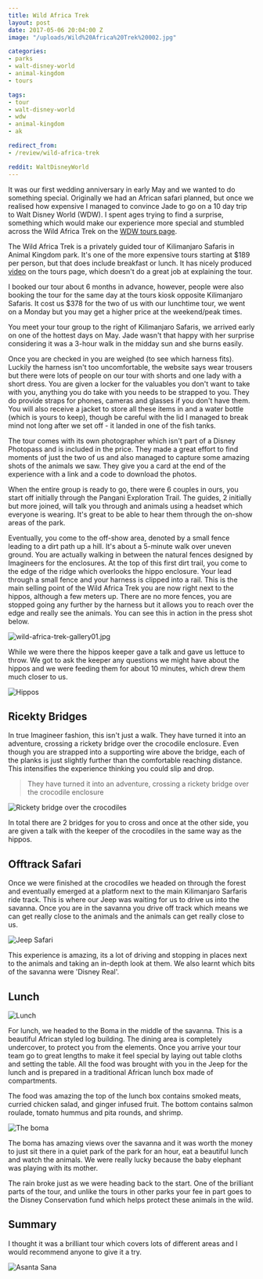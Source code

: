 ```yaml
---
title: Wild Africa Trek
layout: post
date: 2017-05-06 20:04:00 Z
image: "/uploads/Wild%20Africa%20Trek%20002.jpg"

categories:
- parks
- walt-disney-world
- animal-kingdom
- tours

tags:
- tour
- walt-disney-world
- wdw
- animal-kingdom
- ak

redirect_from:
- /review/wild-africa-trek

reddit: WaltDisneyWorld
---
```


It was our first wedding anniversary in early May and we wanted to do something special. Originally we had an African safari planned, but once we realised how expensive I managed to convince Jade to go on a 10 day trip to Walt Disney World (WDW). I spent ages trying to find a surprise, something which would make our experience more special and stumbled across the Wild Africa Trek on the [WDW tours page](https://disneyworld.disney.go.com/events-tours/).

The Wild Africa Trek is a privately guided tour of Kilimanjaro Safaris in Animal Kingdom park. It's one of the more expensive tours starting at $189 per person, but that does include breakfast or lunch. It has nicely produced [video](https://disneyworld.disney.go.com/events-tours/animal-kingdom/wild-africa-trek/#detailsMediaPlayer=1/0/0/0) on the tours page, which doesn't do a great job at explaining the tour.

I booked our tour about 6 months in advance, however, people were also booking the tour for the same day at the tours kiosk opposite Kilimanjaro Safaris. It cost us $378 for the two of us with our lunchtime tour, we went on a Monday but you may get a higher price at the weekend/peak times.

You meet your tour group to the right of Kilimanjaro Safaris, we arrived early on one of the hottest days on May. Jade wasn't that happy with her surprise considering it was a 3-hour walk in the midday sun and she burns easily.

Once you are checked in you are weighed (to see which harness fits). Luckily the harness isn't too uncomfortable, the website says wear trousers but there were lots of people on our tour with shorts and one lady with a short dress. You are given a locker for the valuables you don't want to take with you, anything you do take with you needs to be strapped to you. They do provide straps for phones, cameras and glasses if you don't have them. You will also receive a jacket to store all these items in and a water bottle (which is yours to keep), though be careful with the lid I managed to break mind not long after we set off - it landed in one of the fish tanks.

The tour comes with its own photographer which isn't part of a Disney Photopass and is included in the price. They made a great effort to find moments of just the two of us and also managed to capture some amazing shots of the animals we saw. They give you a card at the end of the experience with a link and a code to download the photos.

When the entire group is ready to go, there were 6 couples in ours, you start off initially through the Pangani Exploration Trail. The guides, 2  initially but more joined, will talk you through and animals using a headset which everyone is wearing. It's great to be able to hear them through the on-show areas of the park.

Eventually, you come to the off-show area, denoted by a small fence leading to a dirt path up a hill. It's about a 5-minute walk over uneven ground. You are actually walking in between the natural fences designed by Imagineers for the enclosures. At the top of this first dirt trail, you come to the edge of the ridge which overlooks the hippo enclosure. Your lead through a small fence and your harness is clipped into a rail. This is the main selling point of the Wild Africa Trek you are now right next to the hippos, although a few meters up. There are no more fences, you are stopped going any further by the harness but it allows you to reach over the edge and really see the animals. You can see this in action in the press shot below.

![wild-africa-trek-gallery01.jpg](/uploads/wild-africa-trek-gallery01.jpg)

While we were there the hippos keeper gave a talk and gave us lettuce to throw. We got to ask the keeper any questions we might have about the hippos and we were feeding them for about 10 minutes, which drew them much closer to us.

![Hippos](/uploads/DSC01219.JPG)

## Ricekty Bridges

In true Imagineer fashion, this isn't just a walk. They have turned it into an adventure, crossing a rickety bridge over the crocodile enclosure. Even though you are strapped into a supporting wire above the bridge, each of the planks is just slightly further than the comfortable reaching distance. This intensifies the experience thinking you could slip and drop. 

>They have turned it into an adventure, crossing a rickety bridge over the crocodile enclosure

![Rickety bridge over the crocodiles](/uploads/Wild%20Africa%20Trek%20021.jpg)

In total there are 2 bridges for you to cross and once at the other side, you are given a talk with the keeper of the crocodiles in the same way as the hippos.

## Offtrack Safari

Once we were finished at the crocodiles we headed on through the forest and eventually emerged at a platform next to the main Kilimanjaro Sarfaris ride track. This is where our Jeep was waiting for us to drive us into the savanna. Once you are in the savanna you drive off track which means we can get really close to the animals and the animals can get really close to us.

![Jeep Safari](/uploads/DSC01257.JPG)

This experience is amazing, its a lot of driving and stopping in places next to the animals and taking an in-depth look at them. We also learnt which bits of the savanna were 'Disney Real'.

## Lunch

![Lunch](/uploads/DSC01282.JPG)

For lunch, we headed to the Boma in the middle of the savanna. This is a beautiful African styled log building. The dining area is completely undercover, to protect you from the elements. Once you arrive your tour team go to great lengths to make it feel special by laying out table cloths and setting the table. All the food was brought with you in the Jeep for the lunch and is prepared in a traditional African lunch box made of compartments.

The food was amazing the top of the lunch box contains smoked meats, curried chicken salad, and ginger infused fruit. The bottom contains salmon roulade, tomato hummus and pita rounds, and shrimp.

![The boma](/uploads/DSC01308.JPG)

The boma has amazing views over the savanna and it was worth the money to just sit there in a quiet park of the park for an hour, eat a beautiful lunch and watch the animals. We were really lucky because the baby elephant was playing with its mother.

The rain broke just as we were heading back to the start. One of the brilliant parts of the tour, and unlike the tours in other parks your fee in part goes to the Disney Conservation fund which helps protect these animals in the wild.

## Summary

I thought it was a brilliant tour which covers lots of different areas and I would recommend anyone to give it a try.

![Asanta Sana](/uploads/Wild%20Africa%20Trek%20183.jpg)
